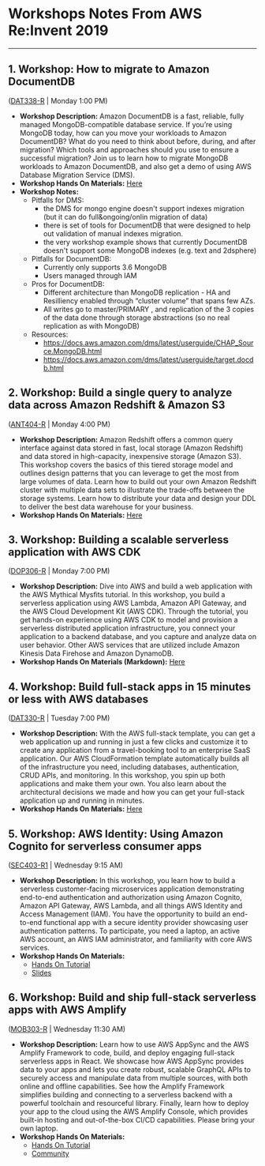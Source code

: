# Workshops Notes From AWS Re:Invent 2019
<hr>

## 1. Workshop: How to migrate to Amazon DocumentDB
([DAT338-R](https://www.portal.reinvent.awsevents.com/connect/sessionDetail.ww?SESSION_ID=95826&csrftkn=FDDX-2514-BOYY-RJBZ-CFEJ-26P0-PC90-EWK5) | Monday 1:00 PM)


* **Workshop Description:** Amazon DocumentDB is a fast, reliable, fully managed MongoDB-compatible database service. If you’re using MongoDB today, how can you move your workloads to Amazon DocumentDB? What do you need to think about before, during, and after migration? Which tools and approaches should you use to ensure a successful migration? Join us to learn how to migrate MongoDB workloads to Amazon DocumentDB, and also get a demo of using AWS Database Migration Service (DMS).
* **Workshop Hands On Materials:** [Here](http://d310sl6n0pru7e.cloudfront.net/verifydms_4.html)
* **Workshop Notes:**
  - Pitfalls for DMS:
    - the DMS for mongo engine doesn't support indexes migration (but it can do full&ongoing/onlin migration of data)
    - there is set of tools for DocumentDB that were designed to help out validation of manual indexes migration.
    - the very workshop example shows that currently DocumentDB doesn't support some MongoDB indexes (e.g. text and 2dsphere)
  - Pitfalls for DocumentDB:
    - Currently only supports 3.6 MongoDB
    - Users managed through IAM
  - Pros for DocumentDB:
    - Different architecture than MongoDB replication - HA and Resilliency enabled through “cluster volume” that spans few AZs.
    - All writes go to master/PRIMARY , and replication of the 3 copies of the data done through storage abstractions (so no real replication as with MongoDB)
  - Resources:
    - https://docs.aws.amazon.com/dms/latest/userguide/CHAP_Source.MongoDB.html
    - https://docs.aws.amazon.com/dms/latest/userguide/target.docdb.html


## 2. Workshop: Build a single query to analyze data across Amazon Redshift & Amazon S3
([ANT404-R](https://www.portal.reinvent.awsevents.com/connect/sessionDetail.ww?SESSION_ID=96411&csrftkn=FDDX-2514-BOYY-RJBZ-CFEJ-26P0-PC90-EWK5) | Monday 4:00 PM)

* **Workshop Description:** Amazon Redshift offers a common query interface against data stored in fast, local storage (Amazon Redshift) and data stored in high-capacity, inexpensive storage (Amazon S3). This workshop covers the basics of this tiered storage model and outlines design patterns that you can leverage to get the most from large volumes of data. Learn how to build out your own Amazon Redshift cluster with multiple data sets to illustrate the trade-offs between the storage systems. Learn how to distribute your data and design your DDL to deliver the best data warehouse for your business.
* **Workshop Hands On Materials:** [Here](https://ant404.notebook.us-east-1.sagemaker.aws/tree)


## 3. Workshop: Building a scalable serverless application with AWS CDK
([DOP306-R](https://www.portal.reinvent.awsevents.com/connect/sessionDetail.ww?SESSION_ID=96826&csrftkn=FDDX-2514-BOYY-RJBZ-CFEJ-26P0-PC90-EWK5) | Monday 7:00 PM)

* **Workshop Description:** Dive into AWS and build a web application with the AWS Mythical Mysfits tutorial. In this workshop, you build a serverless application using AWS Lambda, Amazon API Gateway, and the AWS Cloud Development Kit (AWS CDK). Through the tutorial, you get hands-on experience using AWS CDK to model and provision a serverless distributed application infrastructure, you connect your application to a backend database, and you capture and analyze data on user behavior. Other AWS services that are utilized include Amazon Kinesis Data Firehose and Amazon DynamoDB.
* **Workshop Hands On Materials (Markdown):** [Here](https://s3.amazonaws.com/ee-assets-prod-us-east-1/modules/882416f812d947c09867fae6aa4a6502/v1/readme.md)


## 4. Workshop: Build full-stack apps in 15 minutes or less with AWS databases
([DAT330-R](https://www.portal.reinvent.awsevents.com/connect/sessionDetail.ww?SESSION_ID=95815&csrftkn=FDDX-2514-BOYY-RJBZ-CFEJ-26P0-PC90-EWK5) | Tuesday 7:00 PM)

* **Workshop Description:** With the AWS full-stack template, you can get a web application up and running in just a few clicks and customize it to create any application from a travel-booking tool to an enterprise SaaS application. Our AWS CloudFormation template automatically builds all of the infrastructure you need, including databases, authentication, CRUD APIs, and monitoring. In this workshop, you spin up both applications and make them your own. You also learn about the architectural decisions we made and how you can get your full-stack application up and running in minutes.
* **Workshop Hands On Materials:** [Here](https://github.com/awslabs/aws-full-stack-template/tree/master/workshop)


## 5. Workshop: AWS Identity: Using Amazon Cognito for serverless consumer apps
([SEC403-R1](https://www.portal.reinvent.awsevents.com/connect/sessionDetail.ww?SESSION_ID=96389&csrftkn=FDDX-2514-BOYY-RJBZ-CFEJ-26P0-PC90-EWK5) | Wednesday 9:15 AM)

* **Workshop Description:** In this workshop, you learn how to build a serverless customer-facing microservices application demonstrating end-to-end authentication and authorization using Amazon Cognito, Amazon API Gateway, AWS Lambda, and all things AWS Identity and Access Management (IAM). You have the opportunity to build an end-to-end functional app with a secure identity provider showcasing user authentication patterns. To participate, you need a laptop, an active AWS account, an AWS IAM administrator, and familiarity with core AWS services.
* **Workshop Hands On Materials:**
  - [Hands On Tutorial](https://serverless-idm.awssecworkshops.com/)
  - [Slides](https://serverless-idm.awssecworkshops.com/images/SEC403.pdf)


## 6. Workshop: Build and ship full-stack serverless apps with AWS Amplify
([MOB303-R](https://www.portal.reinvent.awsevents.com/connect/sessionDetail.ww?SESSION_ID=96313&csrftkn=FDDX-2514-BOYY-RJBZ-CFEJ-26P0-PC90-EWK5) | Wednesday 11:30 AM)

* **Workshop Description:** Learn how to use AWS AppSync and the AWS Amplify Framework to code, build, and deploy engaging full-stack serverless apps in React. We showcase how AWS AppSync provides data to your apps and lets you create robust, scalable GraphQL APIs to securely access and manipulate data from multiple sources, with both online and offline capabilities. See how the Amplify Framework simplifies building and connecting to a serverless backend with a powerful toolchain and resourceful library. Finally, learn how to deploy your app to the cloud using the AWS Amplify Console, which provides built-in hosting and out-of-the-box CI/CD capabilities. Please bring your own laptop.
* **Workshop Hands On Materials:**
  - [Hands On Tutorial](https://github.com/aws-samples/aws-reinvent-2019-mobile-workshops/tree/master/MOB303)
  - [Community](https://amplify.aws)
